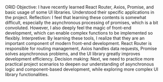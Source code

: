 ORID
Objective:
I have recently learned React Router, Axios, Promise, and basic usage of some UI libraries. Understood their specific applications in the project.
Reflection:
I feel that learning these contents is somewhat difficult, especially the asynchronous processing of promises, which is a bit convoluted. However, I also deeply feel the magic of front-end development, which can enable complex functions to be implemented so flexibly.
Interpretive:
By learning these tools, I realize that they are an important component of modern front-end development. React Router is responsible for routing management, Axios handles data requests, Promise solves asynchronous problems, and the UI library greatly improves development efficiency.
Decision making:
Next, we need to practice more practical project scenarios to deepen our understanding of asynchronous logic and component-based development, while exploring more complex UI library functionalities.